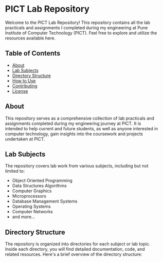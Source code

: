 # PICT Lab Repository

Welcome to the PICT Lab Repository! This repository contains all the lab practicals and assignments I completed during my engineering at Pune Institute of Computer Technology (PICT). Feel free to explore and utilize the resources available here.

## Table of Contents

- [About](#about)
- [Lab Subjects](#lab-subjects)
- [Directory Structure](#directory-structure)
- [How to Use](#how-to-use)
- [Contributing](#contributing)
- [License](#license)

## About

This repository serves as a comprehensive collection of lab practicals and assignments completed during my engineering journey at PICT. It is intended to help current and future students, as well as anyone interested in computer technology, gain insights into the coursework and projects undertaken at PICT.

## Lab Subjects

The repository covers lab work from various subjects, including but not limited to:

- Object Oriented Programming
- Data Structures Algorithms
- Computer Graphics
- Microprocessors
- Database Management Systems
- Operating Systems
- Computer Networks
- and more...

## Directory Structure

The repository is organized into directories for each subject or lab topic. Inside each directory, you will find detailed documentation, code, and related resources. Here's a brief overview of the directory structure:

